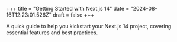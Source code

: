 +++
title = "Getting Started with Next.js 14"
date = "2024-08-16T12:23:01.526Z"
draft = false
+++

  A quick guide to help you kickstart your Next.js 14 project, covering essential features and best practices.
        